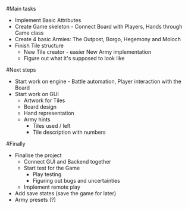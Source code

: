 #Main tasks

- Implement Basic Attributes
- Create Game skeleton - Connect Board with Players, Hands through Game class
- Create 4 basic Armies: The Outpost, Borgo, Hegemony and Moloch
- Finish Tile structure
  - New Tile creator - easier New Army implementation
  - Figure out what it's supposed to look like

#Next steps

- Start work on engine - Battle automation, Player interaction with the Board
- Start work on GUI
  - Artwork for Tiles
  - Board design
  - Hand representation
  - Army hints
    - Tiles used / left
    - Tile description with numbers

#Finally

- Finalise the project
  - Connect GUI and Backend together
  - Start test for the Game
    - Play testing
    - Figuring out bugs and uncertainties
  - Implement remote play
- Add save states (save the game for later)
- Army presets (?)